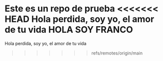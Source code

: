 Este es un repo de prueba
<<<<<<< HEAD
Hola perdida, soy yo, el amor de tu vida
HOLA SOY FRANCO
=======
Hola perdida, soy yo, el amor de tu vida
>>>>>>> refs/remotes/origin/main
